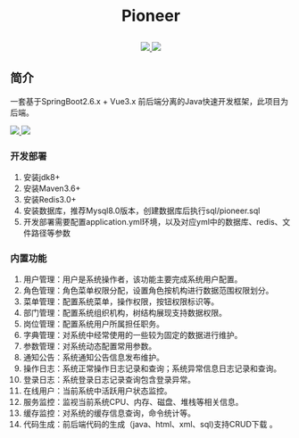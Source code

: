 ﻿<h1 style="text-align: center; margin: 30px 0 30px; font-weight: bold;">Pioneer</h1>
<div style="text-align: center;">
	<a target="_blank" href="https://gitee.com/zq930/Pioneer/blob/master/LICENSE">
		<img src="https://img.shields.io/:license-MIT-blueviolet.svg"/>
	</a>
	<a target="_blank" href="https://www.oracle.com/java/technologies/javase/javase8-archive-downloads.html">
		<img src="https://img.shields.io/badge/JDK-8.0.201-orange.svg"/>
	</a>
</div>

## 简介
<div>
一套基于SpringBoot2.6.x + Vue3.x 前后端分离的Java快速开发框架，此项目为后端。
<p>
    <a href="https://gitee.com/zq930/Pioneer">
        <img src="https://img.shields.io/badge/后端项目-Pioneer-yellow.svg">
    </a>
    <a href="https://gitee.com/zq930/PioneerUI">
    <img src="https://img.shields.io/badge/前端项目-PioneerUI-green.svg">
    </a>
</p>
</div>

### 开发部署

1. 安装jdk8+
2. 安装Maven3.6+
3. 安装Redis3.0+
4. 安装数据库，推荐Mysql8.0版本，创建数据库后执行sql/pioneer.sql
5. 开发部署需要配置application.yml环境，以及对应yml中的数据库、redis、文件路径等参数

### 内置功能

1. 用户管理：用户是系统操作者，该功能主要完成系统用户配置。
2. 角色管理：角色菜单权限分配，设置角色按机构进行数据范围权限划分。
3. 菜单管理：配置系统菜单，操作权限，按钮权限标识等。
4. 部门管理：配置系统组织机构，树结构展现支持数据权限。
5. 岗位管理：配置系统用户所属担任职务。
6. 字典管理：对系统中经常使用的一些较为固定的数据进行维护。
7. 参数管理：对系统动态配置常用参数。
8. 通知公告：系统通知公告信息发布维护。
9. 操作日志：系统正常操作日志记录和查询；系统异常信息日志记录和查询。
10. 登录日志：系统登录日志记录查询包含登录异常。
11. 在线用户：当前系统中活跃用户状态监控。
12. 服务监控：监视当前系统CPU、内存、磁盘、堆栈等相关信息。
13. 缓存监控：对系统的缓存信息查询，命令统计等。
14. 代码生成：前后端代码的生成（java、html、xml、sql)支持CRUD下载 。
